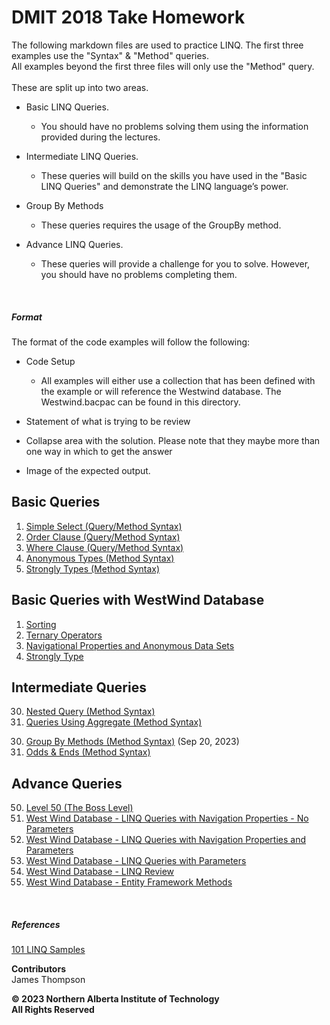 # DMIT 2018 Take Homework

The following markdown files are used to practice LINQ. 
The first three examples use the "Syntax" & "Method" queries.  
All examples beyond the first three files will only use the "Method" query.  
<br>These are split up into two areas.
<br>
* Basic LINQ Queries.
  * You should have no problems solving them using the information provided during the lectures.
  
* Intermediate LINQ Queries.  
  * These queries will build on the skills you have used in the "Basic LINQ Queries" and demonstrate the LINQ language’s power.

* Group By Methods
  * These queries requires the usage of the GroupBy method. 
   
* Advance LINQ Queries.  
  * These queries will provide a challenge for you to solve. However, you should have no problems completing them.

<br>

##### Format
The format of the code examples will follow the following:
* Code Setup </br>
  - All examples will either use a collection that has been defined
with the example or will reference the Westwind database.  The Westwind.bacpac can be found in this directory.

* Statement of what is trying to be review
* Collapse area with the solution.  Please note that they maybe more than one way in which to get the answer
* Image of the expected output.

## Basic Queries  
1. [Simple Select (Query/Method Syntax)](./01%20-%20Simple%20Select.md)
1. [Order Clause (Query/Method Syntax)](./02%20-%20Order%20Clause.md)
1. [Where Clause (Query/Method Syntax)](./03%20-%20Where%20Clause.md)
1. [Anonymous Types (Method Syntax)](./04%20-%20Anonymous%20Types.md)
1. [Strongly Types (Method Syntax)](./05%20-%20Strongly%20Types.md)

## Basic Queries with WestWind Database  
1. [Sorting](./10%20-%20Sorting.md)
1. [Ternary Operators](./11%20-%20Ternary%20Operator.md)
1. [Navigational Properties and Anonymous Data Sets](./12%20-%20Navigational%20Properties%20and%20Anonymous%20Data%20Sets.md)
1. [Strongly Type](./13%20-%20Strongly%20Type.md)


## Intermediate Queries  
30. [Nested Query (Method Syntax)](./30%20-%20Nested%20Query.md)
30. [Queries Using Aggregate (Method Syntax)](./31%20-%20Aggregate%20Query.md)
<!-- 30. [Group By 1(Method Syntax)](./32%20-%20Group%20By.md) -->
30. [Group By Methods (Method Syntax)](./Group%20By%20Methods.md) (Sep 20, 2023)
30. [Odds & Ends (Method Syntax)](./33%20-%20Odds%20and%20Ends.md)


## Advance Queries  
50. [Level 50 (The Boss Level)](./50%20-%20Boss%20Level.md)
50. [West Wind Database - LINQ Queries with Navigation Properties - No Parameters](./West%20Wind%20Database%20-%20LINQ%20Queries%20with%20Navigation%20Properties%20-%20No%20Parameters.md)
50. [West Wind Database - LINQ Queries with Navigation Properties and Parameters](./West%20Wind%20Database%20-%20LINQ%20Queries%20with%20Navigation%20Properties%20and%20Parameters.md)
50. [West Wind Database - LINQ Queries with Parameters](./West%20Wind%20Database%20-%20LINQ%20Queries%20with%20Parameters.md)
50. [West Wind Database - LINQ Review](./West%20Wind%20Database%20-%20LINQ%20Review.md)
50. [West Wind Database - Entity Framework Methods](./West%20Wind%20Database%20-%20Entity%20Framework%20Methods.md)

<br>

##### References
[101 LINQ Samples](https://learn.microsoft.com/en-us/samples/dotnet/try-samples/101-linq-samples/)
<br>

**Contributors**<br>
James Thompson
<br>

**© 2023 Northern Alberta Institute of Technology <br>
All Rights Reserved <br>**

